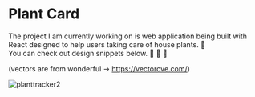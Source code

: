 # Plant Card

The project I am currently working on is web application being built with React designed to help users taking care of house plants. :green_heart:  
You can check out design snippets below. :cactus: :seedling: :palm_tree:  
    
(vectors are from wonderful -> https://vectorove.com/)

![planttracker2](https://user-images.githubusercontent.com/67111891/107702694-e795c080-6cba-11eb-8ef9-e107bace1279.gif)
